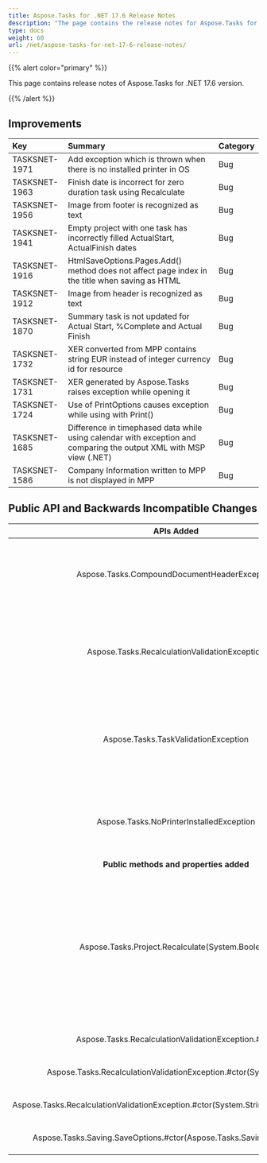 ```yaml
---
title: Aspose.Tasks for .NET 17.6 Release Notes
description: "The page contains the release notes for Aspose.Tasks for .NET 17.6."
type: docs
weight: 60
url: /net/aspose-tasks-for-net-17-6-release-notes/
---
```


{{% alert color="primary" %}} 

This page contains release notes of Aspose.Tasks for .NET 17.6 version.

{{% /alert %}} 
## **Improvements**

|**Key**|**Summary**|**Category**|
| :- | :- | :- |
|TASKSNET-1971|Add exception which is thrown when there is no installed printer in OS|Bug|
|TASKSNET-1963|Finish date is incorrect for zero duration task using Recalculate|Bug|
|TASKSNET-1956|Image from footer is recognized as text|Bug|
|TASKSNET-1941|Empty project with one task has incorrectly filled ActualStart, ActualFinish dates|Bug|
|TASKSNET-1916|HtmlSaveOptions.Pages.Add() method does not affect page index in the title when saving as HTML|Bug|
|TASKSNET-1912|Image from header is recognized as text|Bug|
|TASKSNET-1870|Summary task is not updated for Actual Start, %Complete and Actual Finish|Bug|
|TASKSNET-1732|XER converted from MPP contains string EUR instead of integer currency id for resource|Bug|
|TASKSNET-1731|XER generated by Aspose.Tasks raises exception while opening it|Bug|
|TASKSNET-1724|Use of PrintOptions causes exception while using with Print()|Bug|
|TASKSNET-1685|Difference in timephased data while using calendar with exception and comparing the output XML with MSP view (.NET)|Bug|
|TASKSNET-1586|Company Information written to MPP is not displayed in MPP|Bug|
## **Public API and Backwards Incompatible Changes**

|**APIs Added**|**Description**|
| :-: | :-: |
|Aspose.Tasks.CompoundDocumentHeaderException|Represents an exception which is thrown when the header of MPP file is broken.|
|Aspose.Tasks.RecalculationValidationException|Represents an exception which is thrown when errors are found in project after recalculation.|
|Aspose.Tasks.TaskValidationException|Represents an exception which is thrown when errors are found in project's tasks after recalculation.|
|Aspose.Tasks.NoPrinterInstalledException|Represents an exception which is thrown when there is no installed printer in OS.|
|**Public methods and properties added**|**Description**|
|Aspose.Tasks.Project.Recalculate(System.Boolean)|Reschedules all project tasks ids, outline levels, start/finish dates, sets early/late dates, calculates slacks, work and cost fields with optional validation.|
|Aspose.Tasks.RecalculationValidationException.#ctor|Initializes a new instance of the <see cref="T:Aspose.Tasks.RecalculationValidationException" /> class.|
|Aspose.Tasks.RecalculationValidationException.#ctor(System.String)|Initializes a new instance of the <see cref="T:Aspose.Tasks.RecalculationValidationException" /> class.|
|Aspose.Tasks.RecalculationValidationException.#ctor(System.String,System.Exception)|Initializes a new instance of the <see cref="T:Aspose.Tasks.RecalculationValidationException" /> class.|
|Aspose.Tasks.Saving.SaveOptions.#ctor(Aspose.Tasks.Saving.SaveOptions)|Initializes a new instance of the <see cref="T:Aspose.Tasks.Saving.SaveOptions" /> class.|

